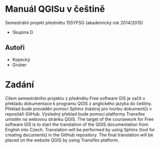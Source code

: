 #  Manuál QGISu v češtině

Semestrální projekt předmětu 155YFSG (akademický rok 2014/2015)

* Skupina D

## Autoři

* Kopecký
* Gruber 

# Zadání

Cílem semestrálního projektu z předmětu Free software GIS je začít v překladu dokumentace k programu QGIS z anglického jazyka do češtiny. Překlad bude prováděn pomocí Sphinx  (nástroj pro tvorbu dokumentů) v repositáři GitHub. Výsledný překlad bude pomocí platformy  Transifex umístěn na webovou stránku QGIS.
The target of the coursework for Free software GIS is to start the translation of the QGIS documentation from English into Czech. Translation will be performed by using Sphinx (tool for creating documents) in the GitHub repository. The final translation will be placed on the website QGIS by using Transifex platform.


